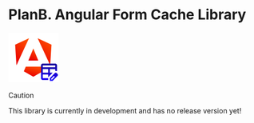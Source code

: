 # PlanB. Angular Form Cache Library

<img src="https://github.com/PlanBGmbH/pb-dpf-ng-form-cache-library/blob/main/docs/images/logo.png" alt="Logo of the library" width="100" height="100" />

> [!CAUTION]
> This library is currently in development and has no release version yet!
